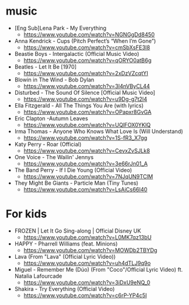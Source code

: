 # music
* [Eng Sub]Lena Park - My Everything
  * https://www.youtube.com/watch?v=NGNGgDd8450
* Anna Kendrick - Cups (Pitch Perfect’s “When I’m Gone”)
  * https://www.youtube.com/watch?v=cmSbXsFE3l8
* Beastie Boys - Intergalactic (Official Music Video)
  * https://www.youtube.com/watch?v=qORYO0atB6g
* Beatles - Let It Be [1970]
  * https://www.youtube.com/watch?v=2xDzVZcqtYI
* Blowin in The Wind - Bob Dylan
  * https://www.youtube.com/watch?v=3l4nVByCL44
* Disturbed - The Sound Of Silence [Official Music Video]
  * https://www.youtube.com/watch?v=u9Dg-g7t2l4
* Ella Fitzgerald - All The Things You Are (with lyrics)
  * https://www.youtube.com/watch?v=OPapxr8GvGA
* Eric Clapton -Autumn Leaves
  * https://www.youtube.com/watch?v=UQlFOX0YKlQ
* Irma Thomas - Anyone Who Knows What Love Is (Will Understand)
  * https://www.youtube.com/watch?v=1S-fR3_X7gg
* Katy Perry - Roar (Official)
  * https://www.youtube.com/watch?v=CevxZvSJLk8
* One Voice - The Wailin' Jennys
  * https://www.youtube.com/watch?v=3e66rJn01_A
* The Band Perry - If I Die Young (Official Video)
  * https://www.youtube.com/watch?v=7NJqUN9TClM
* They Might Be Giants - Particle Man (Tiny Tunes)
  * https://www.youtube.com/watch?v=LsAiCs66l40

# For kids
* FROZEN | Let It Go Sing-along | Official Disney UK
  * https://www.youtube.com/watch?v=L0MK7qz13bU
* HAPPY - Pharrell Williams (feat. Minions)
  * https://www.youtube.com/watch?v=MOWDb2TBYDg
* Lava (From "Lava" (Official Lyric Video))
  * https://www.youtube.com/watch?v=uh4dTLJ9q9o
* Miguel - Remember Me (Dúo) (From "Coco"/Official Lyric Video) ft. Natalia Lafourcade
  * https://www.youtube.com/watch?v=3iDxU9eNQ_0
* Shakira - Try Everything (Official Video)
  * https://www.youtube.com/watch?v=c6rP-YP4c5I
